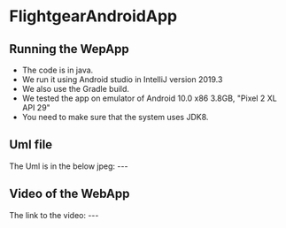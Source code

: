 # FlightgearAndroidApp

## Running the WepApp
+ The code is in java.
+ We run it using Android studio in IntelliJ version 2019.3
+ We also use the Gradle build.
+ We tested the app on emulator of Android 10.0 x86 3.8GB, "Pixel 2 XL API 29"
+ You need to make sure that the system uses JDK8.

## Uml file
The Uml is in the below jpeg:     ---

## Video of the WebApp
The link to the video:     ---
